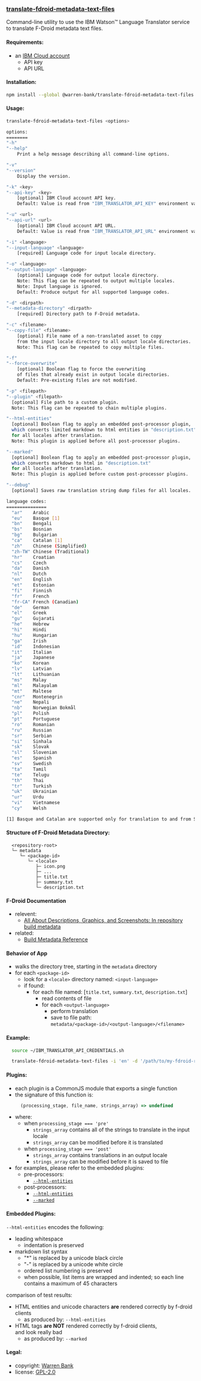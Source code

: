 ### [translate-fdroid-metadata-text-files](https://github.com/warren-bank/node-translate-fdroid-metadata-text-files)

Command-line utility to use the IBM Watson&trade; Language Translator service to translate F-Droid metadata text files.

#### Requirements:

* an [IBM Cloud account](https://github.com/warren-bank/node-ibm-watson-language-translator/blob/master/.etc/docs/IBM-Cloud-account.md)
  - API key
  - API URL

#### Installation:

```bash
npm install --global @warren-bank/translate-fdroid-metadata-text-files
```

#### Usage:

```bash
translate-fdroid-metadata-text-files <options>

options:
========
"-h"
"--help"
    Print a help message describing all command-line options.

"-v"
"--version"
    Display the version.

"-k" <key>
"--api-key" <key>
    [optional] IBM Cloud account API key.
    Default: Value is read from "IBM_TRANSLATOR_API_KEY" environment variable.

"-u" <url>
"--api-url" <url>
    [optional] IBM Cloud account API URL.
    Default: Value is read from "IBM_TRANSLATOR_API_URL" environment variable.

"-i" <language>
"--input-language" <language>
    [required] Language code for input locale directory.

"-o" <language>
"--output-language" <language>
    [optional] Language code for output locale directory.
    Note: This flag can be repeated to output multiple locales.
    Note: Input language is ignored.
    Default: Produce output for all supported language codes.

"-d" <dirpath>
"--metadata-directory" <dirpath>
    [required] Directory path to F-Droid metadata.

"-c" <filename>
"--copy-file" <filename>
    [optional] File name of a non-translated asset to copy
    from the input locale directory to all output locale directories.
    Note: This flag can be repeated to copy multiple files.

"-f"
"--force-overwrite"
    [optional] Boolean flag to force the overwriting
    of files that already exist in output locale directories.
    Default: Pre-existing files are not modified.

"-p" <filepath>
"--plugin" <filepath>
  [optional] File path to a custom plugin.
  Note: This flag can be repeated to chain multiple plugins.

"--html-entities"
  [optional] Boolean flag to apply an embedded post-processor plugin,
  which converts limited markdown to html entities in "description.txt"
  for all locales after translation.
  Note: This plugin is applied before all post-processor plugins.

"--marked"
  [optional] Boolean flag to apply an embedded post-processor plugin,
  which converts markdown to html in "description.txt"
  for all locales after translation.
  Note: This plugin is applied before custom post-processor plugins.

"--debug"
  [optional] Saves raw translation string dump files for all locales.

language codes:
===============
  "ar"    Arabic
  "eu"    Basque [1]
  "bn"    Bengali
  "bs"    Bosnian
  "bg"    Bulgarian
  "ca"    Catalan [1]
  "zh"    Chinese (Simplified)
  "zh-TW" Chinese (Traditional)
  "hr"    Croatian
  "cs"    Czech
  "da"    Danish
  "nl"    Dutch
  "en"    English
  "et"    Estonian
  "fi"    Finnish
  "fr"    French
  "fr-CA" French (Canadian)
  "de"    German
  "el"    Greek
  "gu"    Gujarati
  "he"    Hebrew
  "hi"    Hindi
  "hu"    Hungarian
  "ga"    Irish
  "id"    Indonesian
  "it"    Italian
  "ja"    Japanese
  "ko"    Korean
  "lv"    Latvian
  "lt"    Lithuanian
  "ms"    Malay
  "ml"    Malayalam
  "mt"    Maltese
  "cnr"   Montenegrin
  "ne"    Nepali
  "nb"    Norwegian Bokmål
  "pl"    Polish
  "pt"    Portuguese
  "ro"    Romanian
  "ru"    Russian
  "sr"    Serbian
  "si"    Sinhala
  "sk"    Slovak
  "sl"    Slovenian
  "es"    Spanish
  "sv"    Swedish
  "ta"    Tamil
  "te"    Telugu
  "th"    Thai
  "tr"    Turkish
  "uk"    Ukrainian
  "ur"    Urdu
  "vi"    Vietnamese
  "cy"    Welsh

[1] Basque and Catalan are supported only for translation to and from Spanish.
```

#### Structure of F-Droid Metadata Directory:

```text
  <repository-root>
  └─ metadata
     └─ <package-id>
        └─ <locale>
           ├─ icon.png
           ├─ ...
           ├─ title.txt
           ├─ summary.txt
           └─ description.txt
```

#### F-Droid Documentation

* relevent:
  - [All About Descriptions, Graphics, and Screenshots: In repository build metadata](https://f-droid.org/docs/All_About_Descriptions_Graphics_and_Screenshots/#in-the-apps-build-metadata-in-an-fdroiddata-collection)
* related:
  - [Build Metadata Reference](https://f-droid.org/docs/Build_Metadata_Reference)

#### Behavior of App

* walks the directory tree, starting in the `metadata` directory
* for each `<package-id>`
  - look for a `<locale>` directory named: `<input-language>`
  - if found:
    * for each file named: [`title.txt`, `summary.txt`, `description.txt`]
      - read contents of file
      - for each `<output-language>`
        * perform translation
        * save to file path:<br>`metadata/<package-id>/<output-language>/<filename>`

#### Example:

```bash
  source ~/IBM_TRANSLATOR_API_CREDENTIALS.sh

  translate-fdroid-metadata-text-files -i 'en' -d '/path/to/my-fdroid-repo/metadata' -c 'icon.png'
```

#### Plugins:

* each plugin is a CommonJS module that exports a single function
* the signature of this function is:
  ```javascript
    (processing_stage, file_name, strings_array) => undefined
  ```
* where:
  - when `processing_stage === 'pre'`
    * `strings_array` contains all of the strings to translate in the input locale
    * `strings_array` can be modified before it is translated
  - when `processing_stage === 'post'`
    * `strings_array` contains translations in an output locale
    * `strings_array` can be modified before it is saved to file
* for examples, please refer to the embedded plugins:
  - pre-processors:
    * [`--html-entities`](./plugins/html-entities/pre/index.js)
  - post-processors:
    * [`--html-entities`](./plugins/html-entities/post/index.js)
    * [`--marked`](./plugins/marked/post/index.js)

#### Embedded Plugins:

`--html-entities` encodes the following:

* leading whitespace
  - indentation is preserved
* markdown list syntax
  - "*" is replaced by a unicode black circle
  - "-" is replaced by a unicode white circle
  - ordered list numbering is preserved
  - when possible, list items are wrapped and indented;
    so each line contains a maximum of 45 characters

comparison of test results:

* HTML entities and unicode characters __are__ rendered correctly by f-droid clients
  - as produced by: `--html-entities`
* HTML tags __are NOT__ rendered correctly by f-droid clients,<br>and look really bad
  - as produced by: `--marked`

#### Legal:

* copyright: [Warren Bank](https://github.com/warren-bank)
* license: [GPL-2.0](https://www.gnu.org/licenses/old-licenses/gpl-2.0.txt)

